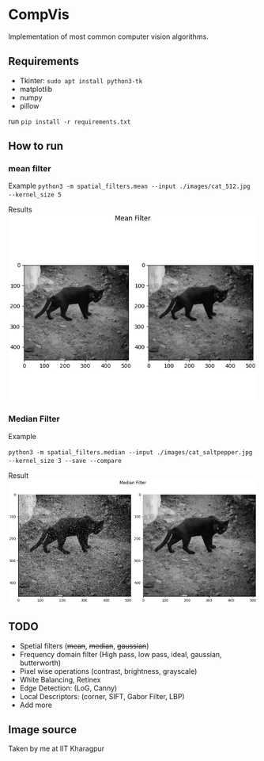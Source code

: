 # CompVis
Implementation of most common computer vision algorithms.

## Requirements
* Tkinter: ``sudo apt install python3-tk``
* matplotlib
* numpy
* pillow

run ``pip install -r requirements.txt``

## How to run

### mean filter
Example
``python3 -m spatial_filters.mean --input ./images/cat_512.jpg --kernel_size 5``

Results
![Result of mean filter](./results/mean_result.jpg)

### Median Filter
Example 

``python3 -m spatial_filters.median --input ./images/cat_saltpepper.jpg --kernel_size 3 --save --compare``

Result
![Result of median filter](./results/med_result.jpg)

## TODO
* Spetial filters (~~mean~~, ~~median~~, ~~gaussian~~)
* Frequency domain filter (High pass, low pass, ideal, gaussian, butterworth)
* Pixel wise operations (contrast, brightness, grayscale)
* White Balancing, Retinex
* Edge Detection: (LoG, Canny)
* Local Descriptors: (corner, SIFT, Gabor Filter, LBP)
* Add more


## Image source
Taken by me at IIT Kharagpur
